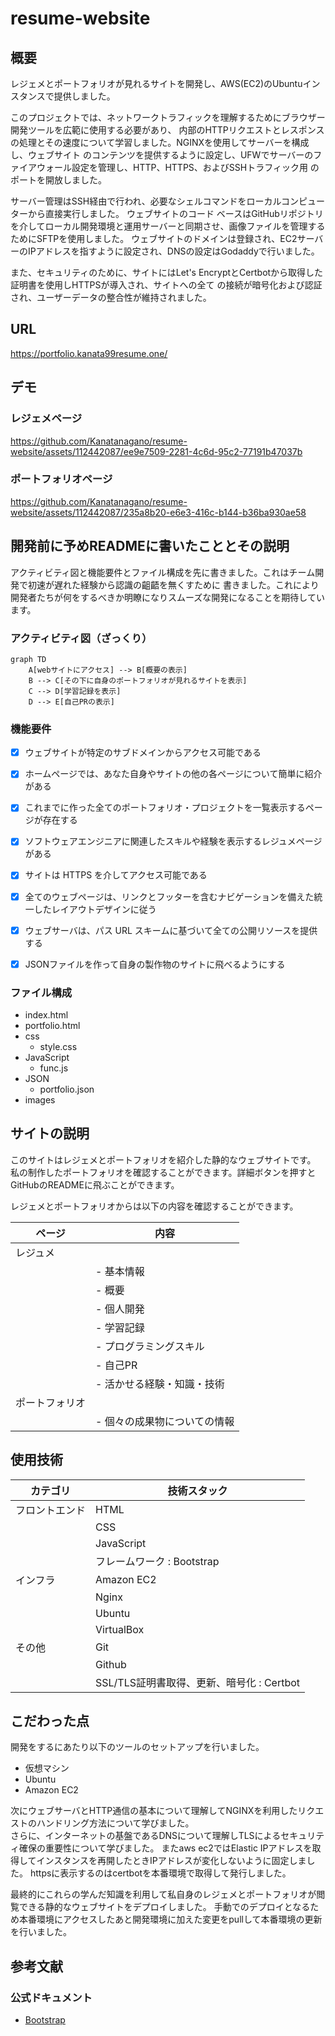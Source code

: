 # resume-website

## 概要
レジェメとポートフォリオが見れるサイトを開発し、AWS(EC2)のUbuntuインスタンスで提供しました。

このプロジェクトでは、ネットワークトラフィックを理解するためにブラウザー開発ツールを広範に使用する必要があり、
内部のHTTPリクエストとレスポンスの処理とその速度について学習しました。NGINXを使用してサーバーを構成し、ウェブサイト
のコンテンツを提供するように設定し、UFWでサーバーのファイアウォール設定を管理し、HTTP、HTTPS、およびSSHトラフィック用
のポートを開放しました。

サーバー管理はSSH経由で行われ、必要なシェルコマンドをローカルコンピューターから直接実行しました。 ウェブサイトのコード
ベースはGitHubリポジトリを介してローカル開発環境と運用サーバーと同期させ、画像ファイルを管理するためにSFTPを使用しました。
ウェブサイトのドメインは登録され、EC2サーバーのIPアドレスを指すように設定され、DNSの設定はGodaddyで行いました。

また、セキュリティのために、サイトにはLet's EncryptとCertbotから取得した証明書を使用しHTTPSが導入され、サイトへの全て
の接続が暗号化および認証され、ユーザーデータの整合性が維持されました。
## URL
https://portfolio.kanata99resume.one/

## デモ
### レジェメページ
https://github.com/Kanatanagano/resume-website/assets/112442087/ee9e7509-2281-4c6d-95c2-77191b47037b


### ポートフォリオページ
https://github.com/Kanatanagano/resume-website/assets/112442087/235a8b20-e6e3-416c-b144-b36ba930ae58



## 開発前に予めREADMEに書いたこととその説明

アクティビティ図と機能要件とファイル構成を先に書きました。これはチーム開発で初速が遅れた経験から認識の齟齬を無くすために
書きました。これにより開発者たちが何をするべきか明瞭になりスムーズな開発になることを期待しています。

### アクティビティ図（ざっくり）
```mermaid
graph TD
    A[webサイトにアクセス] --> B[概要の表示]
    B --> C[その下に自身のポートフォリオが見れるサイトを表示]
    C --> D[学習記録を表示]
    D --> E[自己PRの表示]

```

### 機能要件

- [x] ウェブサイトが特定のサブドメインからアクセス可能である
- [x] ホームページでは、あなた自身やサイトの他の各ページについて簡単に紹介がある
- [x] これまでに作った全てのポートフォリオ・プロジェクトを一覧表示するページが存在する
- [x] ソフトウェアエンジニアに関連したスキルや経験を表示するレジュメページがある
- [x] サイトは HTTPS を介してアクセス可能である
- [x] 全てのウェブページは、リンクとフッターを含むナビゲーションを備えた統一したレイアウトデザインに従う
- [x] ウェブサーバは、パス URL スキームに基づいて全ての公開リソースを提供する
- [x] JSONファイルを作って自身の製作物のサイトに飛べるようにする


### ファイル構成

- index.html
- portfolio.html
- css
  - style.css
- JavaScript
  - func.js
- JSON
  - portfolio.json
- images



## サイトの説明
このサイトはレジェメとポートフォリオを紹介した静的なウェブサイトです。  
私の制作したポートフォリオを確認することができます。詳細ボタンを押すと  
GitHubのREADMEに飛ぶことができます。  

レジェメとポートフォリオからは以下の内容を確認することができます。

| ページ                      | 内容                      |
|-----------------------------|---------------------------|
| レジュメ                    |                           |
|                             | - 基本情報                  |
|                             | - 概要                      |
|                             | - 個人開発                  |
|                             | - 学習記録                  |
|                             | - プログラミングスキル      |
|                             | - 自己PR                   |
|                             | - 活かせる経験・知識・技術   |
| ポートフォリオ              |                           |
|                             | - 個々の成果物についての情報 |


## 使用技術
| カテゴリ      | 技術スタック                                |
|--------------|--------------------------------------------|
| フロントエンド | HTML                                       |
|              | CSS                                        |
|              | JavaScript                                 |
|              | フレームワーク : Bootstrap                  |
| インフラ        | Amazon EC2                                 |
|              | Nginx                                      |
|              | Ubuntu                                     |
|              | VirtualBox                                 |
| その他          | Git                                        |
|              | Github                                     |
|              | SSL/TLS証明書取得、更新、暗号化 : Certbot   |


## こだわった点
開発をするにあたり以下のツールのセットアップを行いました。
- 仮想マシン
- Ubuntu
- Amazon EC2

次にウェブサーバとHTTP通信の基本について理解してNGINXを利用したリクエストのハンドリング方法について学びました。  
さらに、インターネットの基盤であるDNSについて理解しTLSによるセキュリティ確保の重要性について学びました。
またaws ec2ではElastic IPアドレスを取得してインスタンスを再開したときIPアドレスが変化しないように固定しました。
httpsに表示するのはcertbotを本番環境で取得して発行しました。

最終的にこれらの学んだ知識を利用して私自身のレジェメとポートフォリオが閲覧できる静的なウェブサイトをデプロイしました。
手動でのデプロイとなるため本番環境にアクセスしたあと開発環境に加えた変更をpullして本番環境の更新を行いました。

## 参考文献
### 公式ドキュメント
- [Bootstrap](https://getbootstrap.jp/)
